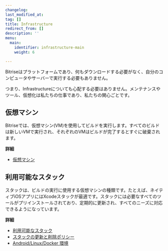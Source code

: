 ```yaml
---
changelog: 
last_modified_at: 
tag: []
title: Infrastructure
redirect_from: []
description: ''
menu:
  main:
    identifier: infrastructure-main
    weight: 6

---
```

Bitriseはプラットフォームであり、何もダウンロードする必要がなく、自分のコンピュータやサーバーで実行する必要もありません。

つまり、Infrastructureについても心配する必要はありません。メンテナンスやツール、仮想化は私たちの仕事であり、私たちの関心ごとです。

## 仮想マシン

Bitriseでは、仮想マシン(VM)を使用してビルドを実行します。すべてのビルドは新しいVMで実行され、それぞれのVMはビルドが完了するとすぐに破棄されます。

**詳細**

* [仮想マシン](/jp/infrastructure/virtual-machines/)

## 利用可能なスタック

スタックは、ビルドの実行に使用する仮想マシンの種類です。たとえば、ネイティブiOSアプリにはXcodeスタックが最適です。スタックには必要なすべてのツールがプリインストールされており、定期的に更新され、すべてのニーズに対応できるようになっています。

**詳細**

* [利用可能なスタック](/jp/infrastructure/available-stacks/)
* [スタックの更新と削除ポリシー](/jp/infrastructure/stack-update-and-removal-policy/)
* [Android/Linux/Docker 環境](/jp/infrastructure/the-environment/)
